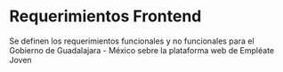 # Requerimientos Frontend

Se definen los requerimientos funcionales y no funcionales para el Gobierno de Guadalajara - México sebre la plataforma web de Empléate Joven
